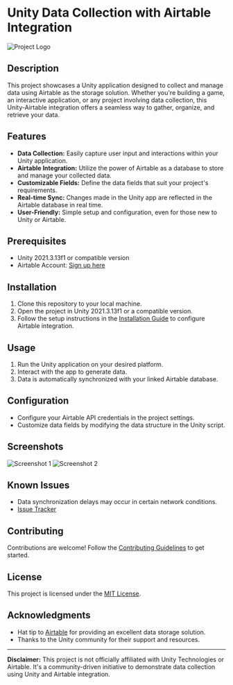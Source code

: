 # Unity Data Collection with Airtable Integration

![Project Logo](project_logo.png) <!-- Add your project logo or relevant image -->

## Description

This project showcases a Unity application designed to collect and manage data using Airtable as the storage solution. Whether you're building a game, an interactive application, or any project involving data collection, this Unity-Airtable integration offers a seamless way to gather, organize, and retrieve your data.

## Features

- **Data Collection:** Easily capture user input and interactions within your Unity application.
- **Airtable Integration:** Utilize the power of Airtable as a database to store and manage your collected data.
- **Customizable Fields:** Define the data fields that suit your project's requirements.
- **Real-time Sync:** Changes made in the Unity app are reflected in the Airtable database in real time.
- **User-Friendly:** Simple setup and configuration, even for those new to Unity or Airtable.

## Prerequisites

- Unity 2021.3.13f1 or compatible version
- Airtable Account: [Sign up here](https://www.airtable.com)

## Installation

1. Clone this repository to your local machine.
2. Open the project in Unity 2021.3.13f1 or a compatible version.
3. Follow the setup instructions in the [Installation Guide](InstallationGuide.md) to configure Airtable integration.

## Usage

1. Run the Unity application on your desired platform.
2. Interact with the app to generate data.
3. Data is automatically synchronized with your linked Airtable database.

## Configuration

- Configure your Airtable API credentials in the project settings.
- Customize data fields by modifying the data structure in the Unity script.

## Screenshots

![Screenshot 1](screenshot1.png)
![Screenshot 2](screenshot2.png)

## Known Issues

- Data synchronization delays may occur in certain network conditions.
- [Issue Tracker](https://github.com/yourusername/yourproject/issues)

## Contributing

Contributions are welcome! Follow the [Contributing Guidelines](CONTRIBUTING.md) to get started.

## License

This project is licensed under the [MIT License](LICENSE).

## Acknowledgments

- Hat tip to [Airtable](https://www.airtable.com) for providing an excellent data storage solution.
- Thanks to the Unity community for their support and resources.

---

**Disclaimer:** This project is not officially affiliated with Unity Technologies or Airtable. It's a community-driven initiative to demonstrate data collection using Unity and Airtable integration.
